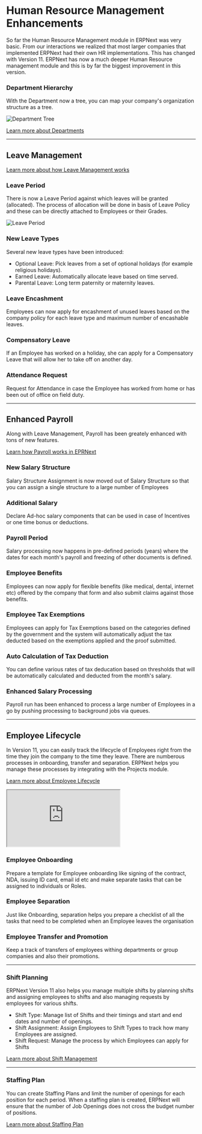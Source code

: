 # Human Resource Management Enhancements

So far the Human Resource Management module in ERPNext was very basic. From our interactions we realized that most larger companies that implemented ERPNext had their own HR implementations. This has changed with Version 11. ERPNext has now a much deeper Human Resource management module and this is by far the biggest improvement in this version.

### Department Hierarchy

With the Department now a tree, you can map your company's organization structure as a tree.

<img class='screenshot' alt='Department Tree' src="/docs/assets/img/human-resources/department-tree.png">

[Learn more about Departments](https://erpnext.org/docs/user/manual/en/human-resources/setup/department)

---

## Leave Management

[Learn more about how Leave Management works](https://erpnext.org/docs/user/manual/en/human-resources/leave-management)

### Leave Period

There is now a Leave Period against which leaves will be granted (allocated). The process of allocation will be done in basis of Leave Policy and these can be directly attached to Employees or their Grades.

<img class="screenshot" alt="Leave Period"
	src="/docs/assets/img/human-resources/leave-period-1.png">

### New Leave Types

Several new leave types have been introduced:

- Optional Leave: Pick leaves from a set of optional holidays (for example religious holidays).
- Earned Leave: Automatically allocate leave based on time served.
- Parental Leave: Long term paternity or maternity leaves.

### Leave Encashment

Employees can now apply for encashment of unused leaves based on the company policy for each leave type and maximum number of encashable leaves.

### Compensatory Leave

If an Employee has worked on a holiday, she can apply for a Compensatory Leave that will allow her to take off on another day.

### Attendance Request

Request for Attendance in case the Employee has worked from home or has been out of office on field duty.


---

## Enhanced Payroll

Along with Leave Management, Payroll has been greately enhanced with tons of new features.

[Learn how Payroll works in EPRNext](https://erpnext.org/docs/user/manual/en/human-resources/payroll)

### New Salary Structure

Salary Structure Assignment is now moved out of Salary Structure so that you can assign a single structure to a large number of Employees

### Additional Salary

Declare Ad-hoc salary components that can be used in case of Incentives or one time bonus or deductions.

### Payroll Period

Salary processing now happens in pre-defined periods (years) where the dates for each month's payroll and freezing of other documents is defined.

### Employee Benefits

Employees can now apply for flexible benefits (like medical, dental, internet etc) offered by the company that form and also submit claims against those benefits.

### Employee Tax Exemptions

Employees can apply for Tax Exemptions based on the categories defined by the government and the system will automatically adjust the tax deducted based on the exemptions applied and the proof submitted.

### Auto Calculation of Tax Deduction

You can define various rates of tax deducation based on thresholds that will be automatically calculated and deducted from the month's salary.

### Enhanced Salary Processing

Payroll run has been enhanced to process a large number of Employees in a go by pushing processing to background jobs via queues.

---

## Employee Lifecycle

In Version 11, you can easily track the lifecycle of Employees right from the time they join the company to the time they leave. There are numberous processes in onboarding, transfer and separation. ERPNext helps you manage these processes by integrating with the Projects module.

[Learn more about Employee Lifecycle](https://erpnext.org/docs/user/manual/en/human-resources/employee_lifecycle)

<div class="embed-responsive embed-responsive-16by9">
  <iframe class="embed-responsive-item" src="https://www.youtube.com/embed/2zbMW1YKtWo" allowfullscreen></iframe>
</div>

### Employee Onboarding

Prepare a template for Employee onboarding like signing of the contract, NDA, issuing ID card, email id etc and make separate tasks that can be assigned to individuals or Roles.

### Employee Separation

Just like Onboarding, separation helps you prepare a checklist of all the tasks that need to be completed when an Employee leaves the organisation

### Employee Transfer and Promotion

Keep a track of transfers of employees withing departments or group companies and also their promotions.

---

### Shift Planning

ERPNext Version 11 also helps you manage multiple shifts by planning shifts and assigning employees to shifts and also managing requests by employees for various shifts.

 - Shift Type: Manage list of Shifts and their timings and start and end dates and number of openings.
 - Shift Assignment: Assign Employees to Shift Types to track how many Employees are assigned.
 - Shift Request: Manage the process by which Employees can apply for Shifts

[Learn more about Shift Management](https://erpnext.org/docs/user/manual/en/human-resources/shift-management)

---

### Staffing Plan

You can create Staffing Plans and limit the number of openings for each position for each period. When a staffing plan is created, ERPNext will ensure that the number of Job Openings does not cross the budget number of positions.

[Learn more about Staffing Plan](https://erpnext.org/docs/user/manual/en/human-resources/setup/staffing-plan.html)
